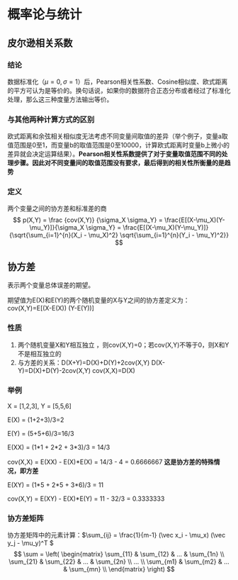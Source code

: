 # 概率论与统计

## 皮尔逊相关系数

### 结论

数据标准化（$\mu=0, \sigma=1$）后，Pearson相关性系数、Cosine相似度、欧式距离的平方可认为是等价的。换句话说，如果你的数据符合正态分布或者经过了标准化处理，那么这三种度量方法输出等价。

### 与其他两种计算方式的区别

欧式距离和余弦相关相似度无法考虑不同变量间取值的差异（举个例子，变量a取值范围是0至1，而变量b的取值范围是0至10000，计算欧式距离时变量b上微小的差异就会决定运算结果）。**Pearson相关性系数提供了对于变量取值范围不同的处理步骤。因此对不同变量间的取值范围没有要求，最后得到的相关性所衡量的是趋势**

### 定义

两个变量之间的协方差和标准差的商
$$
p(X,Y) = \frac {cov(X,Y)} {\sigma_X \sigma_Y} = \frac{E[(X-\mu_X)(Y-\mu_Y)]}{\sigma_X \sigma_Y} = \frac{E[(X-\mu_X)(Y-\mu_Y)]}{\sqrt{\sum_{i=1}^{n}(X_i - \mu_X)^2} \sqrt{\sum_{i=1}^{n}(Y_i - \mu_Y)^2}} 
$$



## 协方差

表示两个变量总体误差的期望。

期望值为E(X)和E(Y)的两个随机变量的X与Y之间的协方差定义为：cov(X,Y)=E[(X-E(X)) (Y-E(Y))]

### 性质

1. 两个随机变量X和Y相互独立	，则cov(X,Y)=0；若cov(X,Y)不等于0，则X和Y不是相互独立的
2. 与方差的关系：D(X+Y)=D(X)+D(Y)+2cov(X,Y)    D(X-Y)=D(X)+D(Y)-2cov(X,Y)    cov(X,X)=D(X)

### 举例

X = [1,2,3], Y = [5,5,6]

E(X) = (1+2+3)/3=2

E(Y) = (5+5+6)/3=16/3

E(XX) = (1\*1 + 2\*2  + 3\*3)/3 = 14/3

cov(X,X) = E(XX) - E(X)\*E(X) = 14/3 - 4 = 0.6666667 **这是协方差的特殊情况，即方差**

E(XY) = (1\*5 + 2\*5 + 3\*6)/3 = 11

cov(X,Y) = E(XY) - E(X)\*E(Y) = 11 - 32/3 = 0.3333333

### 协方差矩阵

协方差矩阵中的元素计算：$\sum_{ij} = \frac{1}{m-1} (\vec x_i - \mu_x) (\vec y_j - \mu_y)^T $
$$
\sum = \left( \begin{matrix} 
\sum_{11} & \sum_{12} & ... & \sum_{1n} \\
\sum_{21} & \sum_{22} & ... & \sum_{2n} \\
... 									\\
\sum_{m1} & \sum_{m2} & ... & \sum_{mn} \\
\end{matrix} \right)
$$
